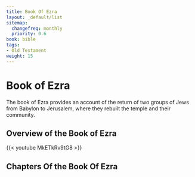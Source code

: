 ```yaml
---
title: Book Of Ezra
layout: _default/list
sitemap:
  changefreq: monthly
  priority: 0.6
book: bible
tags:
- Old Testament
weight: 15
---
```


# Book of Ezra

The book of Ezra provides an account of the return of two groups of Jews from Babylon to Jerusalem, where they rebuilt the temple and their community.

## Overview of the Book of Ezra
{{< youtube MkETkRv9tG8 >}}

## Chapters Of the Book Of Ezra